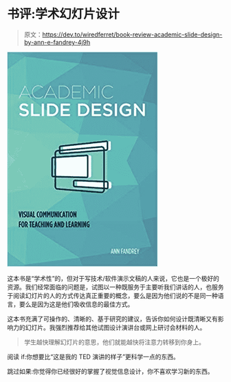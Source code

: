 # 书评:学术幻灯片设计

> 原文：<https://dev.to/wiredferret/book-review-academic-slide-design-by-ann-e-fandrey-4j9h>

[![Book cover in teal, says “Academic Slide Design”, author Ann Fandrey](img/7de67f6adcc43ee07634538bd2ef2cc0.png)](https://res.cloudinary.com/practicaldev/image/fetch/s--So_N904o--/c_limit%2Cf_auto%2Cfl_progressive%2Cq_auto%2Cw_880/http://heidiwaterhouse.com/wp-content/uploads/2019/04/img_0533.jpg)

这本书是“学术性”的，但对于写技术/软件演示文稿的人来说，它也是一个极好的资源。我们经常面临的问题是，试图以一种既服务于主要听我们讲话的人，也服务于阅读幻灯片的人的方式传达真正重要的概念，要么是因为他们说的不是同一种语言，要么是因为这是他们吸收信息的最佳方式。

这本书充满了可操作的、清晰的、基于研究的建议，告诉你如何设计既清晰又有影响力的幻灯片。我强烈推荐给其他试图设计演讲台或网上研讨会材料的人。

> 学生越快理解幻灯片的意思，他们就能越快将注意力转移到你身上。

阅读 if:你想要比“这是我的 TED 演讲的样子”更科学一点的东西。

跳过如果:你觉得你已经很好的掌握了视觉信息设计，你不喜欢学习新的东西。